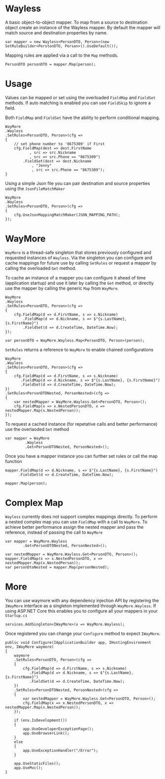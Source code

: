 # Wayless

A basic object-to-object mapper.
To map from a source to destination object create an instance of the Wayless mapper.
By default the mapper will match source and destination properties by name. 

	var mapper = new Wayless<PersonDTO, Person>(new SetRuleBuilder<PerstonDTO, Person>().UseDefault());

Mapping rules are applied via a call to the `Map` methods.

	PersonDTO personDTO = mapper.Map(person);


# Usage

Values can be mapped or set using the overloaded `FieldMap` and `FieldSet` methods. If auto matching is enabled 
you can use `FieldSkip` to ignore a field.  

Both `FieldMap` and `FieldSet` have the ability to perform conditional mapping.

	WayMore
	.Wayless
	.SetRules<PersonDTO, Person>(cfg =>
	{
		// set phone number to '8675309' if First
		cfg.FieldMap(dest => dest.FirstName
			   , src => src.Nickname
			   , src => src.Phone == "8675309")
		    .FieldSet(dest => dest.Nickname
			    , "Jenny"
			    , src => src.Phone == "8675309"); 
	}

Using a simple Json file you can pair destination and source properties using the `JsonFileMatchMaker`

	WayMore
	.Wayless
	.SetRules<PersonDTO, Person>(cfg =>
    {
        cfg.UseJsonMappingMatchMaker(JSON_MAPPING_PATH);
    });

# WayMore

`WayMore` is a thread-safe singleton that stores previously configured and requested instances of `Wayless`.
Via the singleton you can configure and cache mappings for future use by calling `SetRules` or request a mapper by calling the
overloaded `Get` method.

To cache an instance of a mapper you can configure it ahead of time (application startup) and use it 
later by calling the `Get` method, or directly use the mapper by calling the generic `Map` from `WayMore`.

	WayMore
	.Wayless
	.SetRules<PersonDTO, Person>(cfg =>
	{
		cfg.FieldMap(d => d.FirstName, s => s.Nickname)
		    .FieldMap(d => d.Nickname, s => $"{s.LastName}, {s.FirstName}")
		    .FieldSet(d => d.CreateTime, DateTime.Now);
	});

	var personDTO = WayMore.Wayless.Map<PersonDTO, Person>(person);

`SetRules` returns a reference to `WayMore` to enable chained configurations 

	WayMore
	.Wayless
	.SetRules<PersonDTO, Person>(cfg =>
	{
		cfg.FieldMap(d => d.FirstName, s => s.Nickname)
		   .FieldMap(d => d.Nickname, s => $"{s.LastName}, {s.FirstName}")
		   .FieldSet(d => d.CreateTime, DateTime.Now);
	})
	.SetRules<PersonDTONested, PersonNested>(cfg =>
	{
		var nestedMapper = WayMore.Wayless.Get<PersonDTO, Person>();
		cfg.FieldMap(x => x.NestedPersonDTO, x => nestedMapper.Map(x.NestedPerson));
	});


To request a cached instance (for repetative calls and better performance) use the overlaoded `Get` method

	var mapper = WayMore
		     .Wayless
		     .Get<PersonDTONested, PersonNested>();

Once you have a mapper instance you can further set rules or call the map function

	mapper.FieldMap(d => d.Nickname, s => $"{s.LastName}, {s.FirstName}")
	      .FieldSet(d => d.CreateTime, DateTime.Now);

	mapper.Map(person);


# Complex Map

`Wayless` currently does not support complex mappings directly. To perform a nested complex map you can use `FieldMap`
with a call to `WayMore`. To achieve better performance assign the nested mapper and pass the reference, instead of 
passing the call to `WayMore`
	
	var mapper = WayMore.Wayless
			.Get<PersonDTONested, PersonNested>();

	var nestedMapper = WayMore.Wayless.Get<PersonDTO, Person>();
	mapper.FieldMap(x => x.NestedPersonDTO, x => nestedMapper.Map(x.NestedPerson));
	var personDtoNested = mapper.Map(personNested);


# More

You can use waymore with any dependency injection API by registering the `IWayMore` interface as a singleton 
implemented through `WayMore.Wayless`. If using ASP.NET Core this enables you to configure all your mappers in your `Startup.cs`

	services.AddSingleton<IWayMore>(x => WayMore.Wayless);

Once registered you can change your `Configure` method to expect `IWayMore`. 


	public void Configure(IApplicationBuilder app, IHostingEnvironment env, IWayMore waymore)
	{
		waymore
		.SetRules<PersonDTO, Person>(cfg =>
		{
			cfg.FieldMap(d => d.FirstName, s => s.Nickname)
			   .FieldMap(d => d.Nickname, s => $"{s.LastName}, {s.FirstName}")
			   .FieldSet(d => d.CreateTime, DateTime.Now);
		})
		.SetRules<PersonDTONested, PersonNested>(cfg =>
		{
			var nestedMapper = WayMore.Wayless.Get<PersonDTO, Person>();
			cfg.FieldMap(x => x.NestedPersonDTO, x => nestedMapper.Map(x.NestedPerson));
		});
		
		if (env.IsDevelopment())
		{
			app.UseDeveloperExceptionPage();
			app.UseBrowserLink();
		}
		else
		{
			app.UseExceptionHandler("/Error");
		}

		app.UseStaticFiles();
		app.UseMvc();
	}
